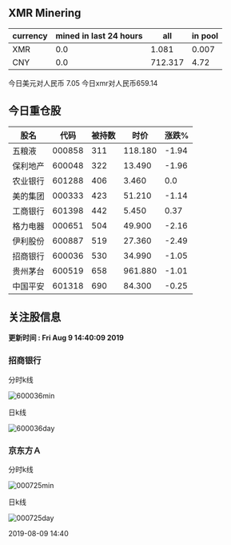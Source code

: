 ## XMR Minering

|currency|mined in last 24 hours|all|in pool|
|---|---|---|---|
|XMR|0.0|1.081|0.007|
|CNY|0.0|712.317|4.72|

今日美元对人民币 7.05	今日xmr对人民币659.14


## 今日重仓股 

|股名|代码|被持数|时价|涨跌%|
|---|---|---|---|---|
|五粮液|000858|311|118.180|-1.94|
|保利地产|600048|322|13.490|-1.96|
|农业银行|601288|406|3.460|0.0|
|美的集团|000333|423|51.210|-1.14|
|工商银行|601398|442|5.450|0.37|
|格力电器|000651|504|49.900|-2.16|
|伊利股份|600887|519|27.360|-2.49|
|招商银行|600036|530|34.990|-1.05|
|贵州茅台|600519|658|961.880|-1.01|
|中国平安|601318|690|84.300|-0.25|

## 关注股信息
**更新时间 : Fri Aug  9 14:40:09 2019**
### 招商银行 
分时k线

![600036min](http://image.sinajs.cn/newchart/min/n/sh600036.gif)

日k线

![600036day](http://image.sinajs.cn/newchart/daily/n/sh600036.gif)

### 京东方Ａ 
分时k线

![000725min](http://image.sinajs.cn/newchart/min/n/sz000725.gif)

日k线

![000725day](http://image.sinajs.cn/newchart/daily/n/sz000725.gif)

2019-08-09 14:40